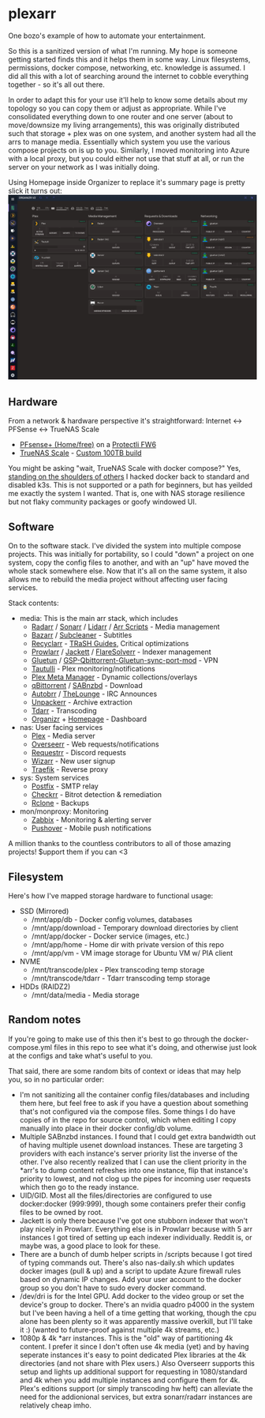 # plexarr
One bozo's example of how to automate your entertainment.

So this is a sanitized version of what I'm running. My hope is someone getting started finds this and it helps them in some way. Linux filesystems, permissions, docker compose, networking, etc. knowledge is assumed. I did all this with a lot of searching around the internet to cobble everything together - so it's all out there.

In order to adapt this for your use it'll help to know some details about my topology so you can copy them or adjust as appropriate. While I've consolidated everything down to one router and one server (about to move/downsize my living arrangements), this was originally distributed such that storage + plex was on one system, and another system had all the arrs to manage media. Essentially which system you use the various compose projects on is up to you. Similarly, I moved monitoring into Azure with a local proxy, but you could either not use that stuff at all, or run the server on your network as I was initially doing.

Using Homepage inside Organizer to replace it's summary page is pretty slick it turns out:
![Dashboard using Homepage in Organizr](./homepage_organizr.png?raw=true "Dashboard using Homepage in Organizr")

## Hardware
From a network & hardware perspective it's straightforward:
Internet <-> PFSense <-> TrueNAS Scale
- [PFsense+ (Home/free)](https://www.netgate.com/pfsense-plus-software/software-types) on a [Protectli FW6](https://protectli.com/vault-6-port/)
- [TrueNAS Scale](https://www.truenas.com/truenas-scale) - [Custom 100TB build](https://www.truenas.com/community/threads/hw-build-review-truenas-scale-plex.109434/#post-755881)

You might be asking "wait, TrueNAS Scale with docker compose?" Yes, [standing on the shoulders of others](https://static.xtremeownage.com/blog/2021/truenas-scale-use-vanilla-docker/#step-1-startup-scripts) I hacked docker back to standard and disabled k3s. This is not supported or a path for beginners, but has yeilded me exactly the system I wanted. That is, one with NAS storage resilience but not flaky community packages or goofy windowed UI.

## Software
On to the software stack. I've divided the system into multiple compose projects. This was initially for portability, so I could "down" a project on one system, copy the config files to another, and with an "up" have moved the whole stack somewhere else. Now that it's all on the same system, it also allows me to rebuild the media project without affecting user facing services.

Stack contents:
-  media: This is the main arr stack, which includes
    - [Radarr](https://radarr.video/) / [Sonarr](https://sonarr.tv/) / [Lidarr](https://lidarr.audio/) / [Arr Scripts](https://github.com/RandomNinjaAtk/arr-scripts) - Media management
    - [Bazarr](https://www.bazarr.media/) / [Subcleaner](https://github.com/KBlixt/subcleaner) - Subtitles
    - [Recyclarr](https://github.com/recyclarr/recyclarr) - [TRaSH Guides](https://trash-guides.info/), Critical optimizations
    - [Prowlarr](https://github.com/prowlarr/prowlarr) / [Jackett](https://github.com/Jackett/Jackett) / [FlareSolverr](https://github.com/FlareSolverr/FlareSolverr) - Indexer management
    - [Gluetun](https://github.com/qdm12/gluetun) / [GSP-Qbittorrent-Gluetun-sync-port-mod](https://github.com/t-anc/GSP-Qbittorent-Gluetun-sync-port-mod) - VPN
    - [Tautulli](https://tautulli.com/) - Plex monitoring/notifications
    - [Plex Meta Manager](https://metamanager.wiki/en/latest/) - Dynamic collections/overlays
    - [qBittorrent](https://www.qbittorrent.org/) / [SABnzbd](https://sabnzbd.org/) - Download
    - [Autobrr](https://autobrr.com/) / [TheLounge](https://thelounge.chat/) - IRC Announces
    - [Unpackerr](https://github.com/Unpackerr/unpackerr) - Archive extraction
    - [Tdarr](https://home.tdarr.io/) - Transcoding
    - [Organizr](https://github.com/causefx/Organizr) + [Homepage](https://github.com/benphelps/homepage) - Dashboard
- nas: User facing services
    - [Plex](https://plex.tv) - Media server
    - [Overseerr](https://overseerr.dev/) - Web requests/notifications
    - [Requestrr](https://github.com/thomst08/requestrr) - Discord requests
    - [Wizarr](https://github.com/Wizarrrr/wizarr) - New user signup
    - [Traefik](https://github.com/traefik/traefik)  - Reverse proxy
- sys: System services
    - [Postfix](https://github.com/loganmarchione/docker-postfixrelay) - SMTP relay
    - [Checkrr](https://github.com/aetaric/checkrr) - Bitrot detection & remediation 
    - [Rclone](https://rclone.org/) - Backups
- mon/monproxy: Monitoring
    - [Zabbix](https://www.zabbix.com/) - Monitoring & alerting server
    - [Pushover](https://pushover.net/) - Mobile push notifications

A million thanks to the countless contributors to all of those amazing projects! $upport them if you can <3

## Filesystem
Here's how I've mapped storage hardware to functional usage:
- SSD (Mirrored)
    - /mnt/app/db - Docker config volumes, databases
    - /mnt/app/download - Temporary download directories by client
    - /mnt/app/docker - Docker service (images, etc.)
    - /mnt/app/home - Home dir with private version of this repo
    - /mnt/app/vm - VM image storage for Ubuntu VM w/ PIA client
- NVME
    - /mnt/transcode/plex - Plex transcoding temp storage
    - /mnt/transcode/tdarr - Tdarr transcoding temp storage
- HDDs (RAIDZ2)
    - /mnt/data/media - Media storage

## Random notes
If you're going to make use of this then it's best to go through the docker-compose.yml files in this repo to see what it's doing, and otherwise just look at the configs and take what's useful to you.

That said, there are some random bits of context or ideas that may help you, so in no particular order:
- I'm not sanitizing all the container config files/databases and including them here, but feel free to ask if you have a question about something that's not configured via the compose files. Some things I do have copies of in the repo for source control, which when editing I copy manually into place in their docker config/db volume. 
- Multiple SABnzbd instances. I found that I could get extra bandwidth out of having multiple usenet download instances. These are targeting 3 providers with each instance's server priority list the inverse of the other. I've also recently realized that I can use the client priority in the *arr's to dump content refreshes into one instance, flip that instance's priority to lowest, and not clog up the pipes for incoming user requests which then go to the ready instance.
- UID/GID. Most all the files/directories are configured to use docker:docker (999:999), though some containers prefer their config files to be owned by root.
- Jackett is only there because I've got one stubborn indexer that won't play nicely in Prowlarr. Everything else is in Prowlarr because with 5 arr instances I got tired of setting up each indexer individually. Reddit is, or maybe was, a good place to look for these.
- There are a bunch of dumb helper scripts in /scripts because I got tired of typing commands out. There's also nas-daily.sh which updates docker images (pull & up) and a script to update Azure firewall rules based on dynamic IP changes. Add your user account to the docker group so you don't have to sudo every docker command.
- /dev/dri is for the Intel GPU. Add docker to the video group or set the device's group to docker. There's an nvidia quadro p4000 in the system but I've been having a hell of a time getting that working, though the cpu alone has been plenty so it was apparently massive overkill, but I'll take it :) (wanted to future-proof against multiple 4k streams, etc.)
- 1080p & 4k *arr instances. This is the "old" way of partitioning 4k content. I prefer it since I don't often use 4k media (yet) and by having seperate instances it's easy to point dedicated Plex libraries at the 4k directories (and not share with Plex users.) Also Overseerr supports this setup and lights up additional support for requesting in 1080/standard and 4k when you add multiple instances and configure them for 4k. Plex's editions support (or simply transcoding hw heft) can alleviate the need for the addionional services, but extra sonarr/radarr instances are relatively cheap imho.
